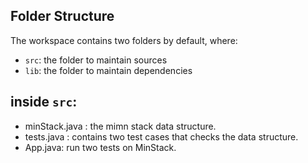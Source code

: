 
## Folder Structure

The workspace contains two folders by default, where:

- `src`: the folder to maintain sources
- `lib`: the folder to maintain dependencies

## inside `src`:

- minStack.java : the mimn stack data  structure.
- tests.java : contains two test cases that checks the data  structure.
- App.java: run two tests on MinStack.
